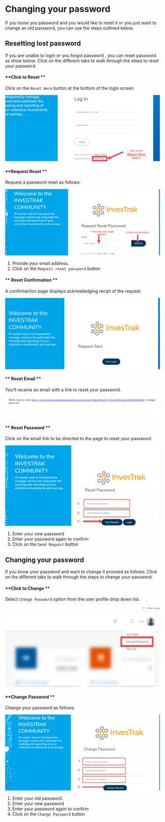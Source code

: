 # Changing your password
If you loose you password and you would like to reset it or you just want to change an old password, you can use the steps outlined below.

##	Resetting lost password

If you are unable to login or you forgot password , you can reset password as show below. Click on the different tabs to walk through the steps to reset your password.

<!-- tabs:start -->

#### **Click to Reset **
Click on the `Reset Here` button at the bottom of the login screen

![alt text](../images/1.3_Lost_password.png "lost password") 

#### **Request Reset **

Request a password reset as follows:

![alt text](../images/1.4_Request_reset_password.png "lost password") 

  1.	Provide your email address.  
  1.	Click on the `Request reset password` button

#### ** Reset Confirmation **
  A confirmartion page displays acknowledging recipt of the request.

  ![alt text](../images/1.5_Request_reset_sent.png "lost password") 

#### ** Reset Email **
  You’ll receive an email with a link to reset your password.
  ![alt text](../images/1.6_Request_reset_email.png "lost password") 
  
#### ** Reset Password **
Click on the email link to be directed to the page to reset your password.

![alt text](../images/1.7_Reset_password.png "lost password") 

1. Enter your new password
1. Enter your password again to confirm
1. Click on the `Send Request` button

<!-- tabs:end -->

##	Changing your password

If you know your password and want to change it proceed as follows. Click on the different tabs to walk through the steps to change your password.

<!-- tabs:start -->
#### **Click to Change **
Select `Change Password` option from the user profile drop down list.

![alt text](../images/1.8_Change_password_link.png "click change password") 

#### **Change Password **

Change your password as follows:

![alt text](../images/1.9_Change_password.png "change password page") 

1. Enter your old password.  
1. Enter your new password
1. Enter your password again to confirm
1. Click on the `Change Password` button
  
<!-- tabs:end -->